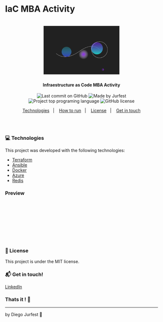 # IaC MBA Activity

<h1 align="center">
  <img alt="Jurfest Apps Logo" src="./assets/logo.png" width="250px"/>
    <br>
</h1>

<h4 align="center">
  Infraestructure as Code MBA Activity
</h4>

<p align="center">
<img alt="Last commit on GitHub" src="https://img.shields.io/github/last-commit/Jurfest/iac-mba-activity">
<img alt="Made by Jurfest" src="https://img.shields.io/badge/made%20by-Jurfest-%20">
<img alt="Project top programing language" src="https://img.shields.io/github/languages/top/Jurfest/iac-mba-activity">
<img alt="GitHub license" src="https://img.shields.io/github/license/Jurfest/iac-mba-activity">
</p>

<p align="center">
  <a href="#computer-technologies">Technologies</a>&nbsp;&nbsp;&nbsp;|&nbsp;&nbsp;&nbsp;
  <a href="#installing-the-application">How to run</a>&nbsp;&nbsp;&nbsp;|&nbsp;&nbsp;&nbsp;
  <a href="#page_facing_up-license">License</a>&nbsp;&nbsp;&nbsp;|&nbsp;&nbsp;&nbsp;
  <a href="#mailbox_with_mail-get-in-touch">Get in touch</a>
</p>
<br><br>

### :computer: Technologies

This project was developed with the following technologies:

- [Terraform](https://www.terraform.io)
- [Ansible](https://www.ansible.com)
- [Docker](https://www.docker.com)
- [Azure](https://azure.microsoft.com/en-us/free)
- [Redis](https://redis.io)

<!-- ### Running Terraform

Clone the repository and install the dependencies.

```bash
# to clone the repository
$ git clone https://github.com/Jurfest/iac-mba-activity.git

# go into the folder
$ cd angular9-essencial-tutorial-from-coder/

#install dependencies
$ npm install

```

### Running Ansible

After installing VS Code:

```bash
$ code .
```
### :microscope: A way to inspect the code

### Running the application

```bash
$ ng serve
```

Inside the browser:

<p>http://localhost:4200</p> -->

<!-- <img src="public/Print_1.PNG"/>
<img src="public/Print_2.PNG"/>
<img src="public/Print_3.PNG"/> -->

### Preview

<h1 align="center">
    <img alt="" src="./src/assets/img/home.png" width="940px"/>
</h1>
<h1 align="center">
    <img alt="" src="./src/assets/img/products.png" width="940px"/>
</h1>

<!-- ### Acknowledgment

This project is my result after completing the free, online and certified course provided by [CODER](https://www.cod3r.com.br/courses/angular-9-essencial). -->

### :page_facing_up: License

This project is under the MIT license.

### :mailbox_with_mail: Get in touch!

[LinkedIn](https://www.linkedin.com/in/diegojurfest/)

<!-- ### Frontend aditional information

This project was generated with [Angular CLI](https://github.com/angular/angular-cli) version 9.1.1.

### Backend aditional information

Backend is not included in this repository. However it can be easily and quickly created, making use of [json-server](https://github.com/typicode/json-server).

### Development server

Run `ng serve` for a dev server. Navigate to `http://localhost:4200/`. The app will automatically reload if you change any of the source files.

### Code scaffolding

Run `ng generate component component-name` to generate a new component. You can also use `ng generate directive|pipe|service|class|guard|interface|enum|module`.

### Build

Run `ng build` to build the project. The build artifacts will be stored in the `dist/` directory. Use the `--prod` flag for a production build.

### Running unit tests

Run `ng test` to execute the unit tests via [Karma](https://karma-runner.github.io).

### Running end-to-end tests

Run `ng e2e` to execute the end-to-end tests via [Protractor](http://www.protractortest.org/).

### Further help

To get more help on the Angular CLI use `ng help` or go check out the [Angular CLI README](https://github.com/angular/angular-cli/blob/master/README.md). -->

### Thats it ! :wave:

---

by Diego Jurfest :tada:
